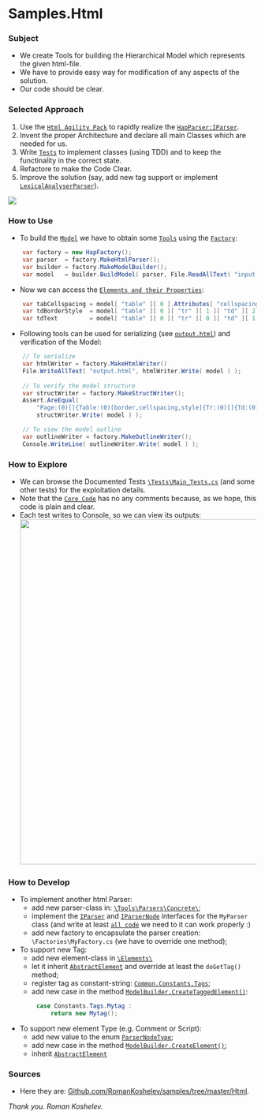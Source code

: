 # Samples.Html

### Subject
- We create Tools for building the Hierarchical Model which represents the given html-file.
- We have to provide easy way for modification of any aspects of the solution.
- Our code should be clear.

### Selected Approach
1. Use the [`Html Agility Pack`](https://htmlagilitypack.codeplex.com/) to rapidly realize the [`HapParser:IParser`](https://github.com/RomanKoshelev/samples/blob/master/Html/src/Samples.Html.Core/Tools/Parsers/Concrete/HtmlAgilityPack/HapParser.cs).
2. Invent the proper Architecture and declare all main Classes which are needed for us.
3. Write [`Tests`](https://github.com/RomanKoshelev/samples/tree/master/Html/src/Samples.Html.Tests.Nunit/Tests) to implement classes (using TDD) and to keep the functinality in the correct state.
4. Refactore to make the Code Clear.
5. Improve the solution (say, add new tag support or implement [`LexicalAnalyserParser`](https://github.com/RomanKoshelev/samples/blob/master/Html/src/Samples.Html.Core/Tools/Parsers/Concrete/LexicalAnalyzer/LexParser.cs)).
<img src="http://content.screencast.com/users/Romakosh/folders/Jing/media/22ad87ed-814a-49cf-b888-1345134552e7/2015-07-20_0532.png">

### How to Use
- To build the [`Model`](https://github.com/RomanKoshelev/samples/tree/master/Html/src/Samples.Html.Core/Elements) we have to obtain some [`Tools`](https://github.com/RomanKoshelev/samples/tree/master/Html/src/Samples.Html.Core/Tools) using the [`Factory`](https://github.com/RomanKoshelev/samples/tree/master/Html/src/Samples.Html.Core/Factories):
```c#
	var factory = new HapFactory();
	var parser  = factory.MakeHtmlParser();
	var builder = factory.MakeModelBuilder();
	var model   = builder.BuildModel( parser, File.ReadAllText( "input.html" ) );
```
- Now we can access the [`Elements and their Properties`](https://github.com/RomanKoshelev/samples/blob/master/Html/src/Samples.Html.Core/Types/IModelElement.cs):
```c#
	var tabCellspacing = model[ "table" ][ 0 ].Attributes[ "cellspacing" ];
	var tdBorderStyle  = model[ "table" ][ 0 ][ "tr" ][ 1 ][ "td" ][ 2 ].Styles[ "border" ];
	var tdText         = model[ "table" ][ 0 ][ "tr" ][ 0 ][ "td" ][ 1 ].TextElement.Text;
```
- Following tools can be used for serializing (see [`output.html`](https://github.com/RomanKoshelev/samples/blob/master/Html/src/Samples.Html.Tests.Nunit/bin/Debug/App_Data/output.html)) and verification of the Model:
```c#
	// To serialize
	var htmlWriter = factory.MakeHtmlWriter()      
	File.WriteAllText( "output.html", htmlWriter.Write( model ) );
	
	// To verify the model structure
	var structWriter = factory.MakeStructWriter();
    Assert.AreEqual(
		"Page:(0)[]{Table:(0)[border,cellspacing,style]{Tr:(0)[]{Td:(0)[]{Text:(57)[]{}}Td:(0)[style]{Text:(57)[]{}}Td:(0)[style]{Text:(57)[]{}}}Tr:(0)[]{Td:(0)[width]{Text:(57)[]{}}Td:(0)[]{Text:(57)[]{}}Td:(0)[]{Text:(57)[]{}}}}}",
        structWriter.Write( model ) );

	// To view the model outline
	var outlineWriter = factory.MakeOutlineWriter();
	Console.WriteLine( outlineWriter.Write( model ) );
```

### How to Explore
- We can browse the Documented Tests [`\Tests\Main_Tests.cs`](https://github.com/RomanKoshelev/samples/blob/master/Html/src/Samples.Html.Tests.Nunit/Tests/Main_Tests.cs) (and some other tests) for the exploitation details.
- Note that the [`Core Code`](https://github.com/RomanKoshelev/samples/tree/master/Html/src/Samples.Html.Core) has no any comments because, as we hope, this code is plain and clear.
- Each test writes to Console, so we can view its outputs: <img width=700 src="http://content.screencast.com/users/Romakosh/folders/Jing/media/942269e2-cb95-4c1f-be6c-6e35aec4c020/2015-07-20_0155.png"/>

### How to Develop
- To implement another html Parser:
  - add new parser-class in: [`\Tools\Parsers\Concrete\`](https://github.com/RomanKoshelev/samples/tree/master/Html/src/Samples.Html.Core/Tools/Parsers/Concrete);
  - implement the [`IParser`](https://github.com/RomanKoshelev/samples/blob/master/Html/src/Samples.Html.Core/Types/IParser.cs) and [`IParserNode`](https://github.com/RomanKoshelev/samples/blob/master/Html/src/Samples.Html.Core/Interfaces/IParserNode.cs) interfaces for the `MyParser` class (and write at least [`all code`](https://github.com/RomanKoshelev/samples/blob/master/Html/src/Samples.Html.Core/Tools/Parsers/Concrete/HtmlAgilityPack/HapParserNode.cs) we need to it can work properly :)
  - add new factory to encapsulate the parser creation: `\Factories\MyFactory.cs` (we have to override one method);
- To support new Tag: 
  - add new element-class in [`\Elements\`](https://github.com/RomanKoshelev/samples/tree/master/Html/src/Samples.Html.Core/Elements)
  - let it inherit [`AbstractElement`](https://github.com/RomanKoshelev/samples/blob/master/Html/src/Samples.Html.Core/Elements/AbstractlElement.cs) and override at least the `doGetTag()` method;
  - register tag as constant-string: [`Common.Constants.Tags`](https://github.com/RomanKoshelev/samples/blob/master/Html/src/Samples.Html.Core/Common/Constants.cs);
  - add new case in the method [`ModelBuilder.CreateTaggedElement()`](https://github.com/RomanKoshelev/samples/blob/master/Html/src/Samples.Html.Core/Tools/Builders/ModelBuilder.pvt.Elements.cs):
```c#
		case Constants.Tags.Mytag :
			return new Mytag();
```
- To support new element Type (e.g. Comment or Script): 
  - add new value to the enum [`ParserNodeType`](https://github.com/RomanKoshelev/samples/blob/master/Html/src/Samples.Html.Core/Types/ParserNodeType.cs);
  - add new case in the method [`ModelBuilder.CreateElement()`](https://github.com/RomanKoshelev/samples/blob/master/Html/src/Samples.Html.Core/Tools/Builders/ModelBuilder.pvt.Elements.cs);
  - inherit [`AbstractElement`](https://github.com/RomanKoshelev/samples/blob/master/Html/src/Samples.Html.Core/Elements/AbstractlElement.cs)

### Sources
- Here they are: [Github.com/RomanKoshelev/samples/tree/master/Html](https://github.com/RomanKoshelev/samples/tree/master/Html).


*Thank you. Roman Koshelev.*